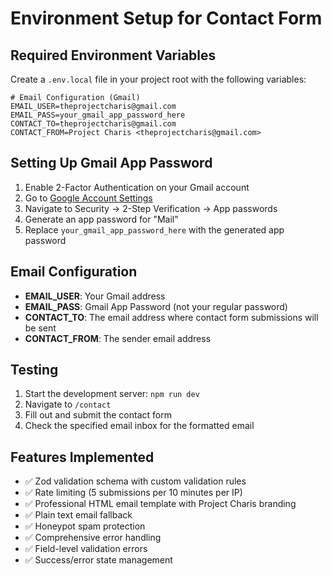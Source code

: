 # Environment Setup for Contact Form

## Required Environment Variables

Create a `.env.local` file in your project root with the following variables:

```env
# Email Configuration (Gmail)
EMAIL_USER=theprojectcharis@gmail.com
EMAIL_PASS=your_gmail_app_password_here
CONTACT_TO=theprojectcharis@gmail.com
CONTACT_FROM=Project Charis <theprojectcharis@gmail.com>
```

## Setting Up Gmail App Password

1. Enable 2-Factor Authentication on your Gmail account
2. Go to [Google Account Settings](https://myaccount.google.com/)
3. Navigate to Security → 2-Step Verification → App passwords
4. Generate an app password for "Mail"
5. Replace `your_gmail_app_password_here` with the generated app password

## Email Configuration

- **EMAIL_USER**: Your Gmail address
- **EMAIL_PASS**: Gmail App Password (not your regular password)
- **CONTACT_TO**: The email address where contact form submissions will be sent
- **CONTACT_FROM**: The sender email address

## Testing

1. Start the development server: `npm run dev`
2. Navigate to `/contact`
3. Fill out and submit the contact form
4. Check the specified email inbox for the formatted email

## Features Implemented

- ✅ Zod validation schema with custom validation rules
- ✅ Rate limiting (5 submissions per 10 minutes per IP)
- ✅ Professional HTML email template with Project Charis branding
- ✅ Plain text email fallback
- ✅ Honeypot spam protection
- ✅ Comprehensive error handling
- ✅ Field-level validation errors
- ✅ Success/error state management
